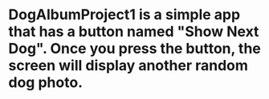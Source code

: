 # DogAlbumProject1 is a simple app that has a button named "Show Next Dog". Once you press the button, the screen will display another random dog photo.
